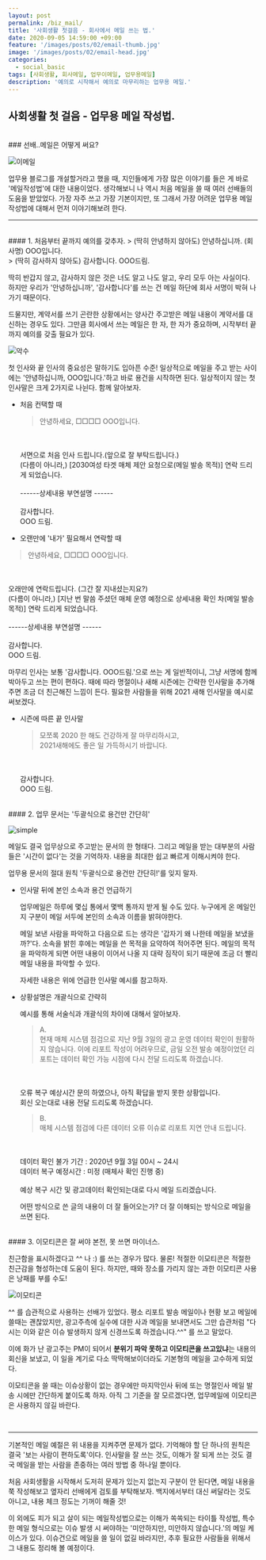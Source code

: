 ```yaml
---
layout: post
permalink: /biz_mail/
title: '사회생활 첫걸음 - 회사에서 메일 쓰는 법.'
date: 2020-09-05 14:59:00 +09:00
feature: '/images/posts/02/email-thumb.jpg'
image: '/images/posts/02/email-head.jpg'
categories:
  - social_basic
tags: [사회생활, 회사메일, 업무이메일, 업무용메일]
description: '예의로 시작해서 예의로 마무리하는 업무용 메일.'
---
```


## 사회생활 첫 걸음 - 업무용 메일 작성법.

<br>
### 선배..메일은 어떻게 써요?

![이메일](/images/posts/02/mail-1.jpg)

업무용 블로그를 개설할거라고 했을 때, 지인들에게 가장 많은 이야기를 들은 게 바로 '메일작성법'에 대한 내용이었다.
생각해보니 나 역시 처음 메일을 쓸 때 여러 선배들의 도움을 받았었다.
가장 자주 쓰고 가장 기본이지만, 또 그래서 가장 어려운 업무용 메일 작성법에 대해서 먼저 이야기해보려 한다.

------------------------
<br>
#### 1. 처음부터 끝까지 예의를 갖추자.
> (딱히 안녕하지 않아도) 안녕하십니까. (회사명) OOO입니다.<br>
> (딱히 감사하지 않아도) 감사합니다. OOO드림.

딱히 반갑지 않고, 감사하지 않은 것은 너도 알고 나도 알고, 우리 모두 아는 사실이다. 하지만 우리가 '안녕하십니까', '감사합니다'를 쓰는 건 메일 하단에 회사 서명이 박혀 나가기 때문이다.

드물지만, 계약서를 쓰기 곤란한 상황에서는 양사간 주고받은 메일 내용이 계약서를 대신하는 경우도 있다. 그만큼 회사에서 쓰는 메일은 한 자, 한 자가 중요하며, 시작부터 끝까지 예의를 갖출 필요가 있다.

![악수](/images/posts/02/handshake.jpg)

 첫 인사와 끝 인사의 중요성은 말하기도 입아픈 수준!
 일상적으로 메일을 주고 받는 사이에는 '안녕하십니까, OOO입니다.'하고 바로 용건을 시작하면 된다. 일상적이지 않는 첫인사말은 크게 2가지로 나뉜다. 함께 알아보자.

* 처음 컨택할 때
  > 안녕하세요, □□□□ OOO입니다.
  <br>
  <br>서면으로 처음 인사 드립니다.(앞으로 잘 부탁드립니다.)
  <br>(다름이 아니라,) [2030여성 타겟 매체 제안 요청으로(메일 발송 목적)] 연락 드리게 되었습니다.
  <br>
  <br>------상세내용 부연설명 ------
  <br>
  <br>감사합니다.
  <br>OOO 드림.

* 오랜만에 '내가' 필요해서 연락할 때
> 안녕하세요, □□□□ OOO입니다.
  <br>
  <br>오래만에 연락드립니다. (그간 잘 지내셨는지요?)
  <br>(다름이 아니라,) [지난 번 말씀 주셨던 매체 운영 예정으로 상세내용 확인 차(메일 발송 목적)] 연락 드리게 되었습니다.
  <br>
  <br>------상세내용 부연설명 ------
  <br>
  <br>감사합니다.
  <br>OOO 드림.

마무리 인사는 보통 '감사합니다. OOO드림.'으로 쓰는 게 일반적이니, 그냥 서명에 함께 박아두고 쓰는 편이 편하다. 때에 따라 명절이나 새해 시즌에는 간략한 인사말을 추가해주면 조금 더 친근해진 느낌이 든다. 필요한 사람들을 위해 2021 새해 인사말을 예시로 써보겠다.

* 시즌에 따른 끝 인사말
  > 모쪼록 2020 한 해도 건강하게 잘 마무리하시고,
    <br>2021새해에도 좋은 일 가득하시기 바랍니다.
    <br>
    <br>감사합니다.
    <br>OOO 드림.

<br>
#### 2. 업무 문서는 '두괄식으로 용건만 간단히'

![simple](/images/posts/02/simple.jpg)

메일도 결국 업무상으로 주고받는 문서의 한 형태다. 그리고 메일을 받는 대부분의 사람들은 '시간이 없다'는 것을 기억하자.
내용을 최대한 쉽고 빠르게 이해시켜야 한다.

업무용 문서의 절대 원칙 '두괄식으로 용건만 간단히!'를 잊지 말자.


* 인사말 뒤에 본인 소속과 용건 언급하기

  업무메일은 하루에 몇십 통에서 몇백 통까지 받게 될 수도 있다.
  누구에게 온 메일인지 구분이 메일 서두에 본인의 소속과 이름을 밝혀야한다.

  메일 보낸 사람을 파악하고 다음으로 드는 생각은 '갑자기 왜 나한테 메일을 보냈을까?'다. 소속을 밝힌 후에는 메일을 쓴 목적을 요약하여 적어주면 된다.
  메일의 목적을 파악하게 되면 어떤 내용이 이어서 나올 지 대략 짐작이 되기 때문에 조금 더 빨리 메일 내용을 파악할 수 있다.

  자세한 내용은 위에 언급한 인사말 예시를 참고하자.

* 상황설명은 개괄식으로 간략히

  예시를 통해 서술식과 개괄식의 차이에 대해서 알아보자.
  > A.
  <br>현재 매체 시스템 점검으로 지난 9월 3일의 광고 운영 데이터 확인이 원활하지 않습니다. 이에 리포트 작성이 어려우므로, 금일 오전 발송 예정이었던 리포트는 데이터 확인 가능 시점에 다시 전달 드리도록 하겠습니다.
  <br>
  <br>오류 복구 예상시간 문의 하였으나, 아직 확답을 받지 못한 상황입니다. <br>회신 오는대로 내용 전달 드리도록 하겠습니다.

  > B.
  <br>매체 시스템 점검에 다른 데이터 오류 이슈로 리포트 지연 안내 드립니다.
  <br>
  <br>데이터 확인 불가 기간 : 2020년 9월 3일 00시 ~ 24시
  <br>데이터 복구 예정시간 : 미정 (매체사 확인 진행 중)
  <br>
  <br>예상 복구 시간 및 광고데이터 확인되는대로 다시 메일 드리겠습니다.


  어떤 방식으로 쓴 글의 내용이 더 잘 들어오는가? 더 잘 이해되는 방식으로 메일을 쓰면 된다.


<br>
#### 3. 이모티콘은 잘 써야 본전, 못 쓰면 마이너스.

친근함을 표시하겠다고 ^^ 나  :) 를 쓰는 경우가 많다.
물론! 적절한 이모티콘은 적절한 친근감을 형성하는데 도움이 된다.
하지만, 때와 장소를 가리지 않는 과한 이모티콘 사용은 낭패를 부를 수도!

![이모티콘](/images/posts/02/emoji.jpg)

^^ 를 습관적으로 사용하는 선배가 있었다. 평소 리포트 발송 메일이나 현황 보고 메일에 쓸때는 괜찮았지만,
광고주측에 실수에 대한 사과 메일을 보내면서도 그만 습관처럼 "다시는 이와 같은 이슈 발생하지 않게 신경쓰도록 하겠습니다.^^" 를 쓰고 말았다.

이에 화가 난 광고주는 PM이 되어서 **분위기 파악 못하고 이모티콘을 쓰고있냐**는 내용의 회신을 보냈고, 이 일을 계기로 다소 딱딱해보이더라도 기본형의 메일을 고수하게 되었다.

이모티콘을 쓸 때는 이슈상황이 없는 경우에만 마지막인사 뒤에 또는 명절인사 메일 발송 시에만 간단하게 붙이도록 하자.
아직 그 기준을 잘 모르겠다면, 업무메일에 이모티콘은 사용하지 않길 바란다.

<br>

------------------------


기본적인 메일 예절은 위 내용을 지켜주면 문제가 없다. 기억해야 할 단 하나의 원칙은 결국 '보는 사람이 편하도록'이다. 인사말을 잘 쓰는 것도, 이해가 잘 되게 쓰는 것도 결국 메일을 받는 사람을 존중하는 여러 방법 중 하나일 뿐이다.

처음 사회생활을 시작해서 도저히 문제가 있는지 없는지 구분이 안 된다면, 메일 내용을 쭉 작성해보고 옆자리 선배에게 검토를 부탁해보자.
백지에서부터 대신 써달라는 것도 아니고, 내용 체크 정도는 기꺼이 해줄 것!

이 외에도 피가 되고 살이 되는 메일작성법으로는 이해가 쏙쏙되는 타이틀 작성법, 특수한 메일 형식으로는 이슈 발생 시 써야하는 '미안하지만, 미안하지 않습니다.'의 메일 케이스가 있다. 이슈건으로 메일을 쓸 일이 없길 바라지만, 추후 필요한 사람들을 위해서 그 내용도 정리해 볼 예정이다.
